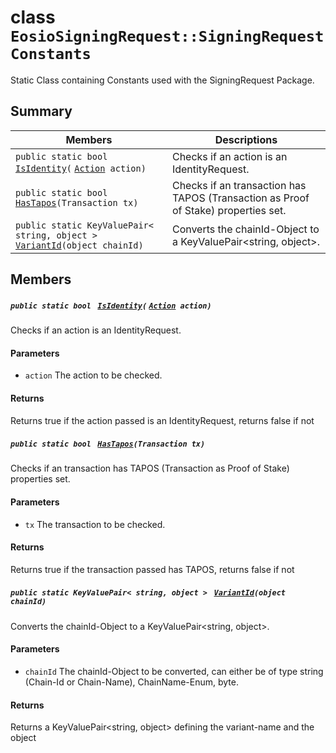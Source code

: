 # class `EosioSigningRequest::SigningRequestConstants` 

Static Class containing Constants used with the SigningRequest Package.

## Summary

 Members                                | Descriptions                                
----------------------------------------|---------------------------------------------
`public static bool ` [`IsIdentity`](#class_eosio_signing_request_1_1_signing_request_constants_1a1ffa929390cc3808305c1818e1a93b57)`(` [`Action`](#_main_view_8cs_1a24e91c56095a0673d92c6eac6e069a3c)` action)` | Checks if an action is an IdentityRequest.
`public static bool ` [`HasTapos`](#class_eosio_signing_request_1_1_signing_request_constants_1a27b46a905a4321f1a7a957167d82edd7)`(Transaction tx)` | Checks if an transaction has TAPOS (Transaction as Proof of Stake) properties set.
`public static KeyValuePair< string, object > ` [`VariantId`](#class_eosio_signing_request_1_1_signing_request_constants_1a456133560d18d3e4eb595aa2f07d1876)`(object chainId)` | Converts the chainId-Object to a KeyValuePair<string, object>.

## Members

##### `public static bool ` [`IsIdentity`](#class_eosio_signing_request_1_1_signing_request_constants_1a1ffa929390cc3808305c1818e1a93b57)`(` [`Action`](#_main_view_8cs_1a24e91c56095a0673d92c6eac6e069a3c)` action)` 

Checks if an action is an IdentityRequest.

#### Parameters
* `action` The action to be checked.

#### Returns
Returns true if the action passed is an IdentityRequest, returns false if not

##### `public static bool ` [`HasTapos`](#class_eosio_signing_request_1_1_signing_request_constants_1a27b46a905a4321f1a7a957167d82edd7)`(Transaction tx)` 

Checks if an transaction has TAPOS (Transaction as Proof of Stake) properties set.

#### Parameters
* `tx` The transaction to be checked.

#### Returns
Returns true if the transaction passed has TAPOS, returns false if not

##### `public static KeyValuePair< string, object > ` [`VariantId`](#class_eosio_signing_request_1_1_signing_request_constants_1a456133560d18d3e4eb595aa2f07d1876)`(object chainId)` 

Converts the chainId-Object to a KeyValuePair<string, object>.

#### Parameters
* `chainId` The chainId-Object to be converted, can either be of type string (Chain-Id or Chain-Name), ChainName-Enum, byte.

#### Returns
Returns a KeyValuePair<string, object> defining the variant-name and the object

